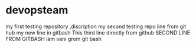 # devopsteam
my first testing repository ,discription
my second testing repo line from git hub 
my new line in gitbash
This third line directly from github
SECOND LINE FROM GITBASH
iam vani grom git bash
